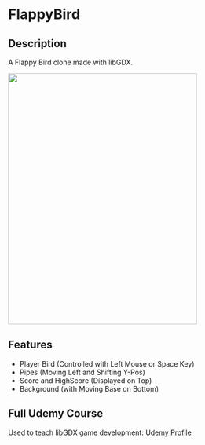 # FlappyBird
## Description
A Flappy Bird clone made with libGDX.

<img src="https://www.samanthalienhard.com/wp-content/uploads/2016/01/Flappy-Returns.png" width="384" height="512"  alt=""/>

## Features
* Player Bird (Controlled with Left Mouse or Space Key)
* Pipes (Moving Left and Shifting Y-Pos)
* Score and HighScore (Displayed on Top)
* Background (with Moving Base on Bottom)

## Full Udemy Course
Used to teach libGDX game development:
[Udemy Profile](https://www.udemy.com/user/david-jerzak/)
